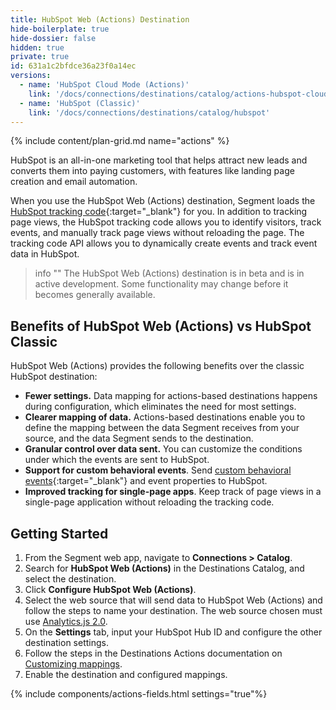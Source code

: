 ```yaml
---
title: HubSpot Web (Actions) Destination
hide-boilerplate: true
hide-dossier: false
hidden: true
private: true
id: 631a1c2bfdce36a23f0a14ec
versions:
  - name: 'HubSpot Cloud Mode (Actions)'
    link: '/docs/connections/destinations/catalog/actions-hubspot-cloud'
  - name: 'HubSpot (Classic)'
    link: '/docs/connections/destinations/catalog/hubspot'
---
```


{% include content/plan-grid.md name="actions" %}

HubSpot is an all-in-one marketing tool that helps attract new leads and converts them into paying customers, with features like landing page creation and email automation.

When you use the HubSpot Web (Actions) destination, Segment loads the [HubSpot tracking code](https://developers.hubspot.com/docs/api/events/tracking-code){:target="_blank"} for you. In addition to tracking page views, the HubSpot tracking code allows you to identify visitors, track events, and manually track page views without reloading the page. The tracking code API allows you to dynamically create events and track event data in HubSpot.

> info ""
> The HubSpot Web (Actions) destination is in beta and is in active development. Some functionality may change before it becomes generally available.


## Benefits of HubSpot Web (Actions) vs HubSpot Classic
HubSpot Web (Actions) provides the following benefits over the classic HubSpot destination:

- **Fewer settings.** Data mapping for actions-based destinations happens during configuration, which eliminates the need for most settings.
- **Clearer mapping of data.** Actions-based destinations enable you to define the mapping between the data Segment receives from your source, and the data Segment sends to the destination.
- **Granular control over data sent.** You can customize the conditions under which the events are sent to HubSpot.
- **Support for custom behavioral events**. Send [custom behavioral events](https://developers.hubspot.com/docs/api/events/tracking-code#tracking-custom-behavioral-events-marketing-hub-enterprise-only-){:target="_blank"} and event properties to HubSpot.
- **Improved tracking for single-page apps**. Keep track of page views in a single-page application without reloading the tracking code.

## Getting Started

1. From the Segment web app, navigate to **Connections > Catalog**.
2. Search for **HubSpot Web (Actions)** in the Destinations Catalog, and select the destination.
3. Click **Configure HubSpot Web (Actions)**.
4. Select the web source that will send data to HubSpot Web (Actions) and follow the steps to name your destination. The web source chosen must use [Analytics.js 2.0](/docs/connections/sources/catalog/libraries/website/javascript/).
5. On the **Settings** tab, input your HubSpot Hub ID and configure the other destination settings.
6. Follow the steps in the Destinations Actions documentation on [Customizing mappings](/docs/connections/destinations/actions/#customizing-mappings).
7. Enable the destination and configured mappings.

{% include components/actions-fields.html settings="true"%}
